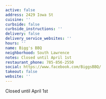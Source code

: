 ```yaml
---
active: false
address: 2429 Iowa St
cuisine: ''
curbside: false
curbside_instructions: ''
delivery: false
delivery_service_websites: ''
hours: ''
name: Bigg's BBQ
neighborhood: South Lawrence
notes: Closed until April 1st
restaurant_phone: 785-856-2550
social: https://www.facebook.com/BiggsBBQ/
takeout: false
website: ''
---
```


Closed until April 1st